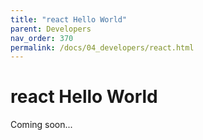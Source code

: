 ```yaml
---
title: "react Hello World"
parent: Developers
nav_order: 370
permalink: /docs/04_developers/react.html
---
```


# react Hello World

Coming soon...
